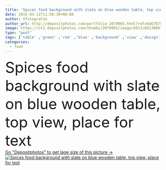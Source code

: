 ```yaml
---
title: 'Spices food background with slate on blue wooden table, top view, place for text'
date: 2015-03-11T11:50:30+00:00
author: Vfotografie
author_url: http://depositphotos.com/portfolio-2079965.html?ref=64678756
image: https://st2.depositphotos.com/thumbs/2079965/image/6613/66130807/api_thumb_450.jpg?forcejpeg=true
type: "post"
tags: ['table' ,'green' ,'red' ,'blue' ,'background' ,'view' ,'design' ,'stone' ,'fresh' ,'leaf' ,'abstract' ,'leaves' ,'food' ,'kitchen' ,'wooden' ,'cooking' ,'recipe' ,'black' ,'dark' ,'card' ,'frame' ,'rustic' ,'herbs' ,'star' ,'pepper' ,'hot' ,'text' ,'gourmet' ,'rosemary' ,'aromatic' ,'display' ,'culinary' ,'bay' ,'surface' ,'dried' ,'bunch' ,'top' ,'ingredients' ,'assorted' ,'spice' ,'chili' ,'seasoning' ,'spices' ,'place' ,'slate' ,'Oregano' ,'condiments' ,'overhead' ,'peppercorns' ,'anise' ]
categories: 
  - food
---
```

<div aling="center">
            <font size="60"> Spices food background with slate on blue wooden table, top view, place for text</font>   
</div>
<div>
    <a href='https://depositphotos.com/66130807/stock-photo-spices-food-background-with-slate.html?ref=64678756' target=_blank > Go "Depositphotos" to get lage size of this picture ->
        <img href='https://depositphotos.com/66130807/stock-photo-spices-food-background-with-slate.html?ref=64678756' src='https://st2.depositphotos.com/2079965/6613/i/950/depositphotos_66130807-stock-photo-spices-food-background-with-slate.jpg?forcejpeg=true' alt='Spices food background with slate on blue wooden table, top view, place for text' >
    </a>
</div>
